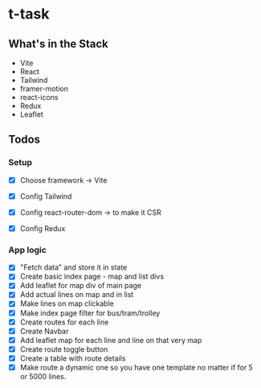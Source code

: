 # t-task

## What's in the Stack

- Vite
- React
- Tailwind
- framer-motion
- react-icons
- Redux
- Leaflet


## Todos

### Setup
- [X] Choose framework -> Vite
- [X] Config Tailwind
- [X] Config react-router-dom -> to make it CSR
- [X] Config Redux



### App logic
- [X] "Fetch data" and store it in state
- [X] Create basic index page - map and list divs
- [X] Add leaflet for map div of main page
- [X] Add actual lines on map and in list
- [X] Make lines on map clickable
- [X] Make index page filter for bus/tram/trolley
- [X] Create routes for each line
- [X] Create Navbar
- [X] Add leaflet map for each line and line on that very map
- [X] Create route toggle button
- [X] Create a table with route details
- [X] Make route a dynamic one so you have one template no matter if for 5 or 5000 lines.
